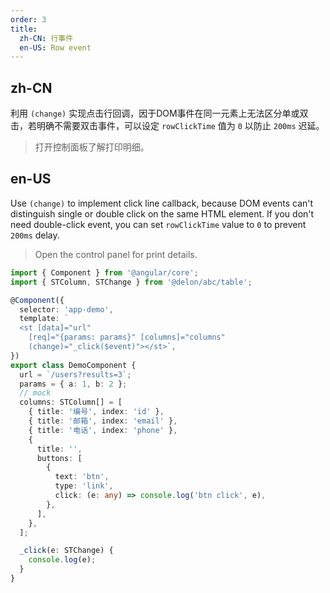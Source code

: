 ```yaml
---
order: 3
title:
  zh-CN: 行事件
  en-US: Row event
---
```


## zh-CN

利用 `(change)` 实现点击行回调，因于DOM事件在同一元素上无法区分单或双击，若明确不需要双击事件，可以设定 `rowClickTime` 值为 `0` 以防止 `200ms` 迟延。

> 打开控制面板了解打印明细。

## en-US

Use `(change)` to implement click line callback, because DOM events can't distinguish single or double click on the same HTML element. If you don't need double-click event, you can set `rowClickTime` value to `0` to prevent `200ms` delay.

> Open the control panel for print details.

```ts
import { Component } from '@angular/core';
import { STColumn, STChange } from '@delon/abc/table';

@Component({
  selector: 'app-demo',
  template: `
  <st [data]="url"
    [req]="{params: params}" [columns]="columns"
    (change)="_click($event)"></st>`,
})
export class DemoComponent {
  url = `/users?results=3`;
  params = { a: 1, b: 2 };
  // mock
  columns: STColumn[] = [
    { title: '编号', index: 'id' },
    { title: '邮箱', index: 'email' },
    { title: '电话', index: 'phone' },
    {
      title: '',
      buttons: [
        {
          text: 'btn',
          type: 'link',
          click: (e: any) => console.log('btn click', e),
        },
      ],
    },
  ];

  _click(e: STChange) {
    console.log(e);
  }
}
```
